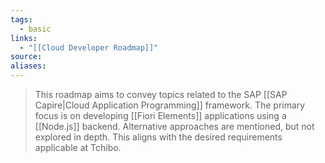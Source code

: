 ```yaml
---
tags:
  - basic
links:
  - "[[Cloud Developer Roadmap]]"
source:
aliases:
---
```

> This roadmap aims to convey topics related to the SAP [[SAP Capire|Cloud Application Programming]] framework.  The primary focus is on developing [[Fiori Elements]] applications using a [[Node.js]] backend. Alternative approaches are mentioned, but not explored in depth.  This aligns with the desired requirements applicable at Tchibo.